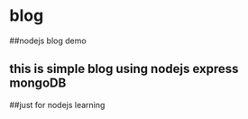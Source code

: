 # blog
##nodejs blog demo
## this is simple blog using nodejs express mongoDB
##just for nodejs learning
